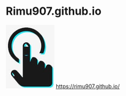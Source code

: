 # Rimu907.github.io
![image width = "50%"](https://github.com/Rimu907/Rimu907.github.io/blob/main/materials/click.jpeg)
https://rimu907.github.io/

